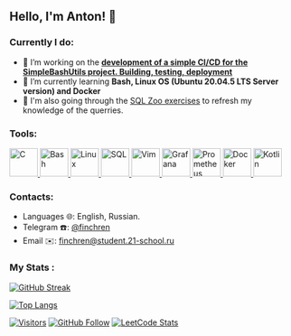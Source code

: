 ## Hello, I'm Anton! 👋
### Currently I do:
- 🔭 I’m working on the **[development of a simple CI/CD for the SimpleBashUtils project. Building, testing, deployment](https://github.com/finchren/School21_main_education/tree/main/CICD)**
- 🌱 I’m currently learning **Bash, Linux OS (Ubuntu 20.04.5 LTS Server version) and Docker**
- 🔰 I'm also going through the [SQL Zoo exercises](https://sqlzoo.net/wiki/SQL_Tutorial) to refresh my knowledge of the querries.

### Tools:
<a href="https://en.wikipedia.org/wiki/C_(programming_language)">
  <img src="https://i.imgur.com/zINUxVf.png" alt="C" width="50"/>
</a>
<a href="https://www.wikiwand.com/en/Bash_(Unix_shell)">
  <img src="https://upload.wikimedia.org/wikipedia/commons/thumb/4/4b/Bash_Logo_Colored.svg/1024px-Bash_Logo_Colored.svg.png" alt="Bash" height="50"/>
</a>
<a href="https://en.wikipedia.org/wiki/Linux">
  <img src="https://upload.wikimedia.org/wikipedia/commons/thumb/3/35/Tux.svg/1200px-Tux.svg.png" alt="Linux" height="50"/>
</a>
<a href="https://en.wikipedia.org/wiki/SQL">
  <img src="https://mpng.subpng.com/20180816/yix/kisspng-microsoft-sql-server-computer-icons-database-serve-sql-file-format-symbol-svg-png-icon-free-download-5b7624bb0dee59.4440055115344693070571.jpg" alt="SQL" height="50"/>
</a>
<a href="https://www.vim.org/">
  <img src="https://cdn.freebiesupply.com/logos/large/2x/vim-logo-png-transparent.png" alt="Vim" height="50"/>
</a>
<a href="https://grafana.com/)">
  <img src="https://assets.website-files.com/627ba6588811eca90ffd6f2a/6282a6afbfe3d16f0a4d67f9_grafana.png" alt="Grafana" width="50"/>
</a>
<a href="https://prometheus.io/)">
  <img src="https://upload.wikimedia.org/wikipedia/commons/thumb/3/38/Prometheus_software_logo.svg/2066px-Prometheus_software_logo.svg.png" alt="Prometheus" width="50"/>
</a>
<a href="https://www.docker.com/)">
  <img src="https://www.docker.com/wp-content/uploads/2022/03/vertical-logo-monochromatic.png" alt="Docker" width="50"/>
</a>
<a href="https://kotlinlang.org/">
  <img src="https://upload.wikimedia.org/wikipedia/commons/thumb/0/06/Kotlin_Icon.svg/2048px-Kotlin_Icon.svg.png" alt="Kotlin" height="50"/>
</a>

### Contacts:
- Languages 🌐: English, Russian.
- Telegram ☎️: [@finchren](https://t.me/finchren)
- Email ✉️: finchren@student.21-school.ru

### My Stats :
[![GitHub Streak](http://github-readme-streak-stats.herokuapp.com?user=finchren&theme=light&hide_border=true&date_format=M%20j%5B%2C%20Y%5D)](https://git.io/streak-stats)

[![Top Langs](https://github-readme-stats.vercel.app/api/top-langs/?username=finchren&hide=html&layout=compact&theme=vision-friendly-light)](https://github.com/anuraghazra/github-readme-stats)

[![Visitors](https://shields-io-visitor-counter.herokuapp.com/badge?page=finchren&label=visitors&logo=Codeforces&style=for-the-badge&labelColor=black&color=forestgreen)](https://www.youtube.com/watch?v=dQw4w9WgXcQ)
[![GitHub Follow](https://img.shields.io/github/followers/finchren?label=follow&logo=github&style=for-the-badge&labelColor=black)](https://github.com/finchren)
[![LeetCode Stats](https://img.shields.io/badge/dynamic/json?style=for-the-badge&labelColor=black&color=%23ffa116&label=Solved&query=solvedOverTotal&url=https%3A%2F%2Fleetcode-badge.vercel.app%2Fapi%2Fusers%2Ffinchren&logo=leetcode&logoColor=yellow)](https://leetcode.com/finchren/)
